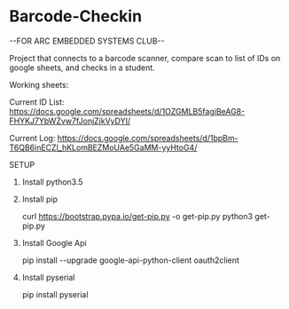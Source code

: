 # Barcode-Checkin

--FOR ARC EMBEDDED SYSTEMS CLUB--

Project that connects to a barcode scanner, compare scan to list of IDs on google sheets, and checks in a student. 

Working sheets: 

Current ID List: https://docs.google.com/spreadsheets/d/1OZGMLB5fagiBeAG8-FHYKJ7YbWZvw7fJonjZjkVyDYI/

Current Log: https://docs.google.com/spreadsheets/d/1bpBm-T6QB6inECZl_hKLomBEZMoUAe5GaMM-yyHtoG4/

SETUP

1. Install python3.5
2. Install pip 

    curl https://bootstrap.pypa.io/get-pip.py -o get-pip.py
    python3 get-pip.py

3. Install Google Api

    pip install --upgrade google-api-python-client oauth2client

4. Install pyserial

    pip install pyserial

